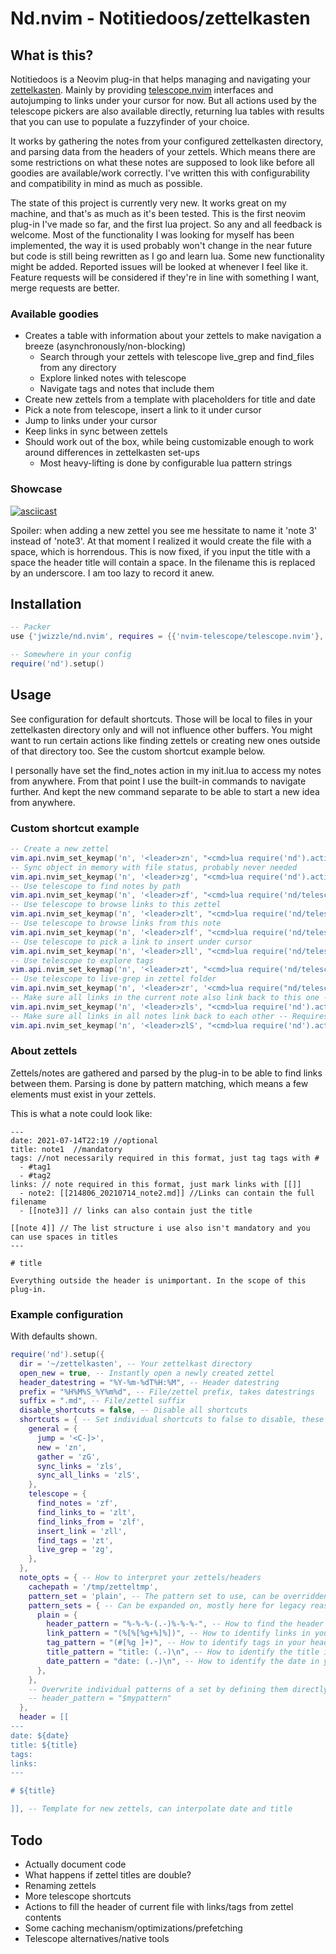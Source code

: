 # Nd.nvim - Notitiedoos/zettelkasten

## What is this?

Notitiedoos is a Neovim plug-in that helps managing and navigating your [zettelkasten](https://zettelkasten.de/posts/overview/).
Mainly by providing [telescope.nvim](https://github.com/nvim-telescope/telescope.nvim) interfaces and autojumping to links under your cursor for now. But all actions used by the telescope pickers are also available directly, returning lua tables with results that you can use to populate a fuzzyfinder of your choice.

It works by gathering the notes from your configured zettelkasten directory, and parsing data from the headers of your zettels. Which means there are some restrictions on what these notes are supposed to look like before all goodies are available/work correctly. I've written this with configurability and compatibility in mind as much as possible.

The state of this project is currently very new. It works great on my machine, and that's as much as it's been tested. This is the first neovim plug-in I've made so far, and the first lua project. So any and all feedback is welcome.
Most of the functionality I was looking for myself has been implemented, the way it is used probably won't change in the near future but code is still being rewritten as I go and learn lua. Some new functionality might be added. Reported issues will be looked at whenever I feel like it. Feature requests will be considered if they're in line with something I want, merge requests are better.

### Available goodies

* Creates a table with information about your zettels to make navigation a breeze (asynchronously/non-blocking)
  * Search through your zettels with telescope live_grep and find_files from any directory
  * Explore linked notes with telescope
  * Navigate tags and notes that include them
* Create new zettels from a template with placeholders for title and date
* Pick a note from telescope, insert a link to it under cursor
* Jump to links under your cursor
* Keep links in sync between zettels
* Should work out of the box, while being customizable enough to work around differences in zettelkasten set-ups
  * Most heavy-lifting is done by configurable lua pattern strings

### Showcase

[![asciicast](https://asciinema.org/a/Pdwr4B2nHDyOA6ovi5SxvnICf.svg)](https://asciinema.org/a/Pdwr4B2nHDyOA6ovi5SxvnICf)

Spoiler: when adding a new zettel you see me hessitate to name it 'note 3' instead of 'note3'. At that moment I realized it would create the file with a space, which is horrendous. This is now fixed, if you input the title with a space the header title will contain a space. In the filename this is replaced by an underscore.
I am too lazy to record it anew.

## Installation

```lua
-- Packer
use {'jwizzle/nd.nvim', requires = {{'nvim-telescope/telescope.nvim'}, {'nvim-lua/popup.nvim'}, {'nvim-lua/plenary.nvim'}}}

-- Somewhere in your config
require('nd').setup()
```

## Usage

See configuration for default shortcuts. Those will be local to files in your zettelkasten directory only and will not influence other buffers.
You might want to run certain actions like finding zettels or creating new ones outside of that directory too. See the custom shortcut example below.

I personally have set the find_notes action in my init.lua to access my notes from anywhere. From that point I use the built-in commands to navigate further. And kept the new command separate to be able to start a new idea from anywhere.

### Custom shortcut example

```lua
-- Create a new zettel
vim.api.nvim_set_keymap('n', '<leader>zn', "<cmd>lua require('nd').actions.new()<CR>", {})
-- Sync object in memory with file status, probably never needed
vim.api.nvim_set_keymap('n', '<leader>zg', "<cmd>lua require('nd').actions.gather()<CR>", {})
-- Use telescope to find notes by path
vim.api.nvim_set_keymap('n', '<leader>zf', "<cmd>lua require('nd/telescope').find_notes()<CR>", {})
-- Use telescope to browse links to this zettel
vim.api.nvim_set_keymap('n', '<leader>zlt', "<cmd>lua require('nd/telescope').find_links_to()<CR>", {})
-- Use telescope to browse links from this note
vim.api.nvim_set_keymap('n', '<leader>zlf', "<cmd>lua require('nd/telescope').find_links_from()<CR>", {})
-- Use telescope to pick a link to insert under cursor
vim.api.nvim_set_keymap('n', '<leader>zll', "<cmd>lua require('nd/telescope').insert_link()<CR>", {})
-- Use telescope to explore tags
vim.api.nvim_set_keymap('n', '<leader>zt', "<cmd>lua require('nd/telescope').find_tags()<CR>", {})
-- Use telescope to live-grep in zettel folder
vim.api.nvim_set_keymap('n', '<leader>zr', '<cmd>lua require("nd/telescope").live_grep()<CR>', {})
-- Make sure all links in the current note also link back to this one -- Requires a links: section in your headers. Use with caution if your header setup differs.
vim.api.nvim_set_keymap('n', '<leader>zls', "<cmd>lua require('nd').actions.sync_links()<CR>", {}) -- Make 
-- Make sure all links in all notes link back to each other -- Requires a links: section in your headers. Use with caution if your header setup differs.
vim.api.nvim_set_keymap('n', '<leader>zlS', "<cmd>lua require('nd').actions.sync_all_links()<CR>", {})
```

### About zettels

Zettels/notes are gathered and parsed by the plug-in to be able to find links between them.
Parsing is done by pattern matching, which means a few elements must exist in your zettels.

This is what a note could look like:
```
---
date: 2021-07-14T22:19 //optional
title: note1  //mandatory
tags: //not necessarily required in this format, just tag tags with #
  - #tag1
  - #tag2
links: // note required in this format, just mark links with [[]]
  - note2: [[214806_20210714_note2.md]] //Links can contain the full filename
  - [[note3]] // links can also contain just the title

[[note 4]] // The list structure i use also isn't mandatory and you can use spaces in titles
---

# title

Everything outside the header is unimportant. In the scope of this plug-in.
```

### Example configuration

With defaults shown.

```lua
require('nd').setup({
  dir = '~/zettelkasten', -- Your zettelkast directory
  open_new = true, -- Instantly open a newly created zettel
  header_datestring = "%Y-%m-%dT%H:%M", -- Header datestring
  prefix = "%H%M%S_%Y%m%d", -- File/zettel prefix, takes datestrings
  suffix = ".md", -- File/zettel suffix
  disable_shortcuts = false, -- Disable all shortcuts
  shortcuts = { -- Set individual shortcuts to false to disable, these are applied in a zettelkast buffer only
    general = {
      jump = '<C-]>',
      new = 'zn',
      gather = 'zG',
      sync_links = 'zls',
      sync_all_links = 'zlS',
    },
    telescope = {
      find_notes = 'zf',
      find_links_to = 'zlt',
      find_links_from = 'zlf',
      insert_link = 'zll',
      find_tags = 'zt',
      live_grep = 'zg',
    },
  },
  note_opts = { -- How to interpret your zettels/headers
    cachepath = '/tmp/zetteltmp',
    pattern_set = 'plain', -- The pattern set to use, can be overridden individually
    pattern_sets = { -- Can be expanded on, mostly here for legacy reasons
      plain = {
        header_pattern = "%-%-%-(.-)%-%-%-", -- How to find the header in your zettel
        link_pattern = "(%[%[%g+%]%])", -- How to identify links in your header
        tag_pattern = "(#[%g ]+)", -- How to identify tags in your header
        title_pattern = "title: (.-)\n", -- How to identify the title in your header
        date_pattern = "date: (.-)\n", -- How to identify the date in your header
      },
    },
    -- Overwrite individual patterns of a set by defining them directly in note_opts
    -- header_pattern = "$mypattern"
  },
  header = [[
---
date: ${date}
title: ${title}
tags:
links:
---

# ${title}

]], -- Template for new zettels, can interpolate date and title
```

## Todo

* Actually document code
* What happens if zettel titles are double?
* Renaming zettels
* More telescope shortcuts
* Actions to fill the header of current file with links/tags from zettel contents
* Some caching mechanism/optimizations/prefetching
* Telescope alternatives/native tools

